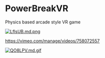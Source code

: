 # PowerBreakVR
Physics based arcade style VR game

[![LflsUB.md.png](https://iili.io/LflsUB.md.png)](https://freeimage.host/i/LflsUB)


https://vimeo.com/manage/videos/758072557

[![QO8LPV.md.gif](https://iili.io/QO8LPV.md.gif)](https://freeimage.host/i/QO8LPV)
